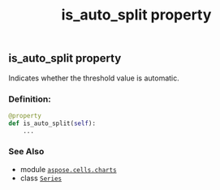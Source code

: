 ﻿---
title: is_auto_split property
second_title: Aspose.Cells for Python via .NET API References
description: 
type: docs
weight: 260
url: /aspose.cells.charts/series/is_auto_split/
is_root: false
---

## is_auto_split property


Indicates whether the threshold value is automatic.
### Definition:
```python
@property
def is_auto_split(self):
    ...
```

### See Also
* module [`aspose.cells.charts`](../../)
* class [`Series`](/cells/python-net/aspose.cells.charts/series)
